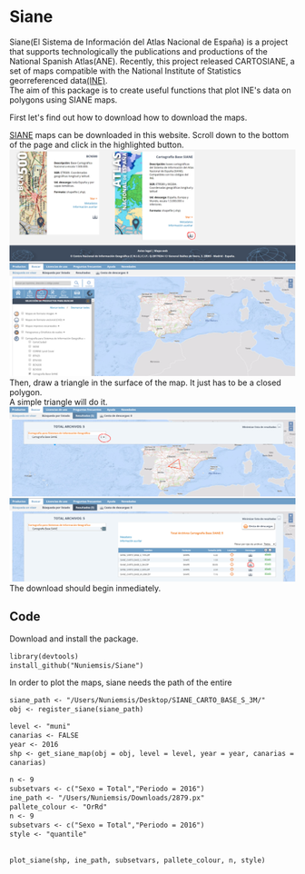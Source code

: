 # Siane

Siane(El Sistema de Información del Atlas Nacional de España) is a project that supports technologically the publications and productions of the National Spanish Atlas(ANE). Recently, this project released CARTOSIANE, a set of maps compatible with the National Institute of Statistics georreferenced data[(INE)](http://www.ine.es/).  
The aim of this package is to create useful functions that plot INE's data on polygons using SIANE maps.

First let's find out how to download how to download the maps.

[SIANE](http://centrodedescargas.cnig.es/CentroDescargas/catalogo.do?Serie=CAANE#selectedSerie) maps can be downloaded in this website. 
Scroll down to the bottom of the page and click in the highlighted button.  
![Please click in the download button](https://raw.githubusercontent.com/Nuniemsis/Siane/master/Images/image_1.png)  
![You will enter in a new website. The next step is to click in __"Buscar por polígono"__](https://raw.githubusercontent.com/Nuniemsis/Siane/master/Images/image_2.png)  
Then, draw a triangle in the surface of the map. It just has to be a closed polygon.  
A simple triangle will do it.  
![Unlist all the products by clicking on the  "+" button](https://raw.githubusercontent.com/Nuniemsis/Siane/master/Images/image_4.png)  
![In this package we are using *"SIANE_CARTO_BASE_S_3M"*. Download these maps](https://raw.githubusercontent.com/Nuniemsis/Siane/master/Images/image_5.png)  
The download should begin inmediately.

## Code 

Download and install the package.

```
library(devtools)  
install_github("Nuniemsis/Siane")
```

In order to plot the maps, siane needs the path of the entire 
```
siane_path <- "/Users/Nuniemsis/Desktop/SIANE_CARTO_BASE_S_3M/"
obj <- register_siane(siane_path)
```


```
level <- "muni"
canarias <- FALSE
year <- 2016
shp <- get_siane_map(obj = obj, level = level, year = year, canarias = canarias)
```

```
n <- 9 
subsetvars <- c("Sexo = Total","Periodo = 2016")
ine_path <- "/Users/Nuniemsis/Downloads/2879.px"
pallete_colour <- "OrRd"
n <- 9 
subsetvars <- c("Sexo = Total","Periodo = 2016")
style <- "quantile"

```


```

plot_siane(shp, ine_path, subsetvars, pallete_colour, n, style)

```





